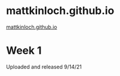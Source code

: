 # mattkinloch.github.io
[mattkinloch.github.io](https://mattkinloch.github.io)

# Week 1
Uploaded and released 9/14/21
